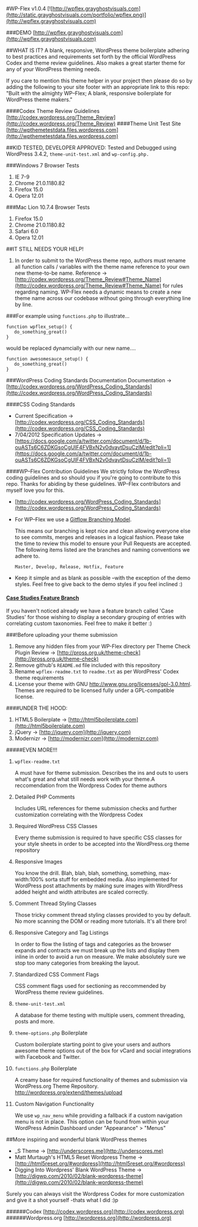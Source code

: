 #WP-Flex v1.0.4
[![http://wpflex.grayghostvisuals.com](http://static.grayghostvisuals.com/portfolio/wpflex.png)](http://wpflex.grayghostvisuals.com)

###DEMO
[http://wpflex.grayghostvisuals.com](http://wpflex.grayghostvisuals.com)

##WHAT IS IT?
A blank, responsive, WordPress theme boilerplate adhering to best practices and requirements set forth by the official WordPress Codex and theme review guidelines. Also makes a great starter theme for any of your WordPress theming needs.

If you care to mention this theme helper in your project then please do so by adding the following to your site footer with an appropriate link to this repo:
"Built with the almighty WP&ndash;Flex; A blank, responsive boilerplate for WordPress theme makers."


####Codex Theme Review Guidelines
[http://codex.wordpress.org/Theme_Review](http://codex.wordpress.org/Theme_Review)
####Theme Unit Test Site
[http://wpthemetestdata.files.wordpress.com](http://wpthemetestdata.files.wordpress.com)


##KID TESTED, DEVELOPER APPROVED:
Tested and Debugged using WordPress 3.4.2, ``theme-unit-test.xml`` and ``wp-config.php.``

###Windows 7 Browser Tests
1. IE      7-9
2. Chrome  21.0.1180.82
3. Firefox 15.0
4. Opera   12.01


###Mac Lion 10.7.4 Browser Tests
1. Firefox 15.0
2. Chrome  21.0.1180.82
3. Safari  6.0
4. Opera   12.01


##IT STILL NEEDS YOUR HELP!
1. In order to submit to the WordPress theme repo, authors must rename all function calls / variables with the theme name reference to your own new theme-to-be name.
Reference &rarr; [http://codex.wordpress.org/Theme_Review#Theme_Name](http://codex.wordpress.org/Theme_Review#Theme_Name) for rules regarding naming. WP-Flex needs a dynamic means to create a new theme name across our codebase without going through everything line by line.


###For example
using ``functions.php`` to illustrate&hellip;

```shell
function wpflex_setup() {
   do_something_great()
}
```

would be replaced dynamcially with our new name....

```shell
function awesomesauce_setup() {
   do_something_great()
}
```

###WordPress Coding Standards Documentation
Documentation &rarr; [http://codex.wordpress.org/WordPress_Coding_Standards](http://codex.wordpress.org/WordPress_Coding_Standards)


####CSS Coding Standards
* Current Specification &rarr; [http://codex.wordpress.org/CSS_Coding_Standards](http://codex.wordpress.org/CSS_Coding_Standards)
* 7/04/2012 Specification Updates &rarr; [https://docs.google.com/a/twitter.com/document/d/1b-ouASTs6C6ZDKGsoCgUIF4FVBxN2v0dvaytDsuCzlM/edit?pli=1](https://docs.google.com/a/twitter.com/document/d/1b-ouASTs6C6ZDKGsoCgUIF4FVBxN2v0dvaytDsuCzlM/edit?pli=1)


####WP&ndash;Flex Contribution Guidelines
We strictly follow the WordPress coding guidelines and so should you if you're going to contribute to this repo. Thanks for abiding by these guidelines. WP&ndash;Flex contributors and myself love you for this.

* [http://codex.wordpress.org/WordPress_Coding_Standards](http://codex.wordpress.org/WordPress_Coding_Standards)

* For WP&ndash;Flex we use a [Gitflow Branching Model](http://nvie.com/posts/a-successful-git-branching-model).

    This means our branching is kept nice and clean allowing everyone else to see commits, merges and releases in a logical fashion. Please take the time to review this model to ensure your Pull Requests are accepted. The following items listed are the branches and naming conventions we adhere to.

    ``Master, Develop, Release, Hotfix, Feature``

* Keep it simple and as blank as possible &ndash;with the exception of the demo styles.
    Feel free to give back to the demo styles if you feel inclined :)


#### [Case Studies Feature Branch](//github.com/grayghostvisuals/WP-Flex/tree/feature/Case-Studies)
If you haven't noticed already we have a feature branch called 'Case Studies' for those wishing to display a secondary grouping of entries with correlating custom taxonomies. Feel free to make it better :)


###!Before uploading your theme submission
1. Remove any hidden files from your WP-Flex directory per Theme Check Plugin Review &rarr; [http://pross.org.uk/theme-check](http://pross.org.uk/theme-check)
2. Remove github's ``README.md`` file included with this repository
3. Rename ``wpflex-readme.txt`` to ``readme.txt`` as per WordPress' Codex theme requirements
4. License your theme with GNU http://www.gnu.org/licenses/gpl-3.0.html. Themes are required to be licensed fully under a GPL-compatible license.


####UNDER THE HOOD:
1. HTML5 Boilerplate  &rarr; [http://html5boilerplate.com](http://html5boilerplate.com)
2. jQuery             &rarr; [http://jquery.com](http://jquery.com)
3. Modernizr          &rarr; [http://modernizr.com](http://modernizr.com)


#####EVEN MORE!!!
1. ``wpflex-readme.txt``

    A must have for theme submission. Describes the ins and outs to users what's great and what still needs work with your theme.A reccomendation from the Wordpress Codex for theme authors

2. Detailed PHP Comments

    Includes URL references for theme submission checks and further customization correlating with the Wordpress Codex

3. Required WordPress CSS Classes

    Every theme submission is required to have specific CSS classes for your style sheets in order to be accepted into the WordPress.org theme repository

4. Responsive Images

    You know the drill. Blah, blah, blah, something, something, max-width:100% sorta stuff for embedded media. Also implemented for WordPress post attachments by making sure images with WordPress added height and width attributes are scaled correctly.

5. Comment Thread Styling Classes

    Those tricky comment thread styling classes provided to you by default. No more scanning the DOM or reading more tutorials. It's all there bro!

6. Responsive Category and Tag Listings

    In order to flow the listing of tags and categories as the browser expands and contracts we must break up the lists and display them inline in order to avoid a run on measure. We make absolutely sure we stop too many categories from breaking the layout.

7. Standardized CSS Comment Flags

    CSS comment flags used for sectioning as reccommended by WordPress theme review guidelines.

8. ``theme-unit-test.xml``

    A database for theme testing with multiple users, comment threading, posts and more.

9. ``theme-options.php`` Boilerplate

    Custom boilerplate starting point to give your users and authors awesome theme options out of the box for vCard and social integrations with Facebook and Twitter.

10. ``functions.php`` Boilerplate

    A creamy base for required functionality of themes and submission via WordPress.org Theme Repository. http://wordpress.org/extend/themes/upload

11. Custom Navigation Functionality

    We use ``wp_nav_menu`` while providing a fallback if a custom navigation menu is not in place. This option can be found from within your WordPress Admin Dashboard under "Appearance" &gt; "Menus"


##More inspiring and wonderful blank WordPress themes
* _S Theme &rarr; [http://underscores.me](http://underscores.me)
* Matt Murtaugh's HTML5 Reset Wordpress Theme &rarr; [http://html5reset.org/#wordpress](http://html5reset.org/#wordpress)
* Digging Into Wordpress' Blank WordPress Theme &rarr; [http://digwp.com/2010/02/blank-wordpress-theme](http://digwp.com/2010/02/blank-wordpress-theme)

Surely you can always visit the Wordpress Codex for more customization and give it a shot yourself
-thats what I did :)p

######Codex
[http://codex.wordpress.org](http://codex.wordpress.org)
######Wordpress.org
[http://wordpress.org](http://wordpress.org)